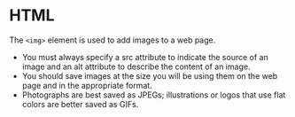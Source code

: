 # HTML

 The `<img>` element is used to add images to a
web page.
- You must always specify a src attribute to indicate the
source of an image and an alt attribute to describe the
content of an image.
- You should save images at the size you will be using
them on the web page and in the appropriate format.
- Photographs are best saved as JPEGs; illustrations or
logos that use flat colors are better saved as GIFs.